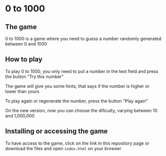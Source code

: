 # 0 to 1000

## The game

0 to 1000 is a game where you need to guess a number randomly generated between 0 and 1000

## How to play

To play 0 to 1000, you only need to put a number in the text field and press the button "Try this number"

The game will give you some hints, that says if the number is higher or lower than yours

To play again or regenerate the number, press the button "Play again"

On the new version, now you can choose the dificulty, varying between 10 and 1,000,000

## Installing or accessing the game

To have access to the game, click on the link in this repository page or download the files and open `index.html` on your browser
